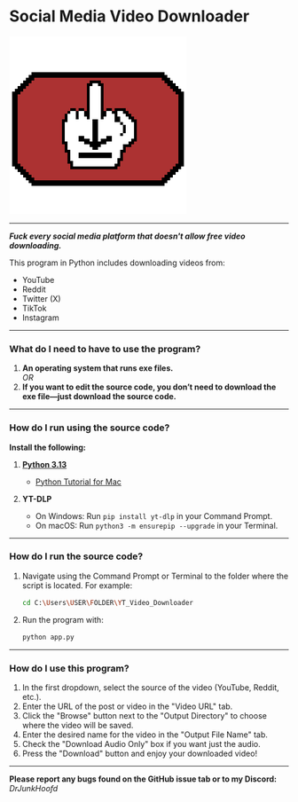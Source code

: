 # **Social Media Video Downloader**  
![Logo](source/Logo.png)

---

***Fuck every social media platform that doesn't allow free video downloading.***  

This program in Python includes downloading videos from:  
- YouTube  
- Reddit  
- Twitter (X)  
- TikTok  
- Instagram  

---

### **What do I need to have to use the program?**

1. **An operating system that runs exe files.**  
   *OR*  
2. **If you want to edit the source code, you don’t need to download the exe file—just download the source code.**

---

### **How do I run using the source code?**  
**Install the following:**  

1. **[Python 3.13](https://www.python.org/downloads/release/python-3130/)**  
   - [Python Tutorial for Mac](https://docs.python.org/3/using/mac.html)  

2. **YT-DLP**  
   - On Windows: Run `pip install yt-dlp` in your Command Prompt.  
   - On macOS: Run `python3 -m ensurepip --upgrade` in your Terminal.  

---

### **How do I run the source code?**  

1. Navigate using the Command Prompt or Terminal to the folder where the script is located. For example:  
   ```bash
   cd C:\Users\USER\FOLDER\YT_Video_Downloader
   ```  
2. Run the program with:  
   ```bash
   python app.py
   ```  

---

### **How do I use this program?**  

1. In the first dropdown, select the source of the video (YouTube, Reddit, etc.).  
2. Enter the URL of the post or video in the "Video URL" tab.  
3. Click the "Browse" button next to the "Output Directory" to choose where the video will be saved.  
4. Enter the desired name for the video in the "Output File Name" tab.  
5. Check the "Download Audio Only" box if you want just the audio.  
6. Press the "Download" button and enjoy your downloaded video!  

---

**Please report any bugs found on the GitHub issue tab or to my Discord:** *DrJunkHoofd*
